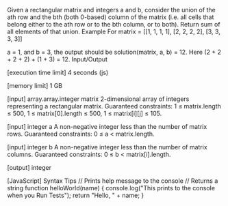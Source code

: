 Given a rectangular matrix and integers a and b, consider the union of the ath row and the bth (both 0-based) column of the matrix (i.e. all cells that belong either to the ath row or to the bth column, or to both). Return sum of all elements of that union.
Example
For
matrix = [[1, 1, 1, 1], 
          [2, 2, 2, 2], 
          [3, 3, 3, 3]]

a = 1, and b = 3, the output should be
solution(matrix, a, b) = 12.
Here (2 + 2 + 2 + 2) + (1 + 3) = 12.
Input/Output


[execution time limit] 4 seconds (js)


[memory limit] 1 GB


[input] array.array.integer matrix
2-dimensional array of integers representing a rectangular matrix.
Guaranteed constraints:
1 ≤ matrix.length ≤ 500,
1 ≤ matrix[0].length ≤ 500,
1 ≤ matrix[i][j] ≤ 105.


[input] integer a
A non-negative integer less than the number of matrix rows.
Guaranteed constraints:
0 ≤ a < matrix.length.


[input] integer b
A non-negative integer less than the number of matrix columns.
Guaranteed constraints:
0 ≤ b < matrix[i].length.


[output] integer


[JavaScript] Syntax Tips
// Prints help message to the console
// Returns a string
function helloWorld(name) {
    console.log("This prints to the console when you Run Tests");
    return "Hello, " + name;
}



